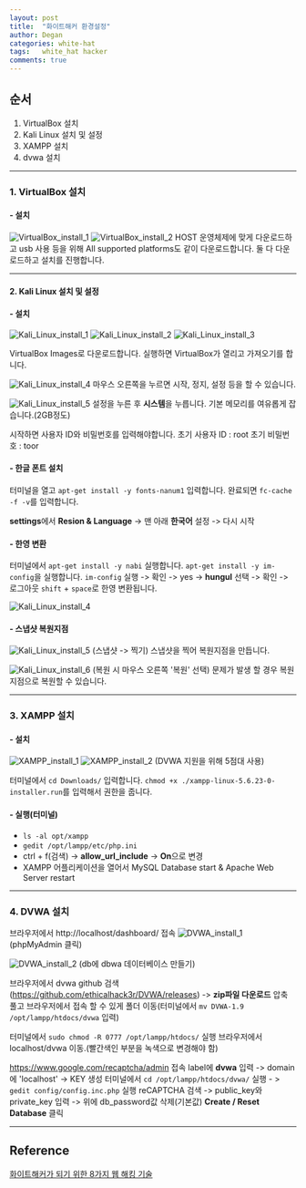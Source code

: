 ```yaml
---
layout: post
title:  "화이트해커 환경설정"
author: Degan
categories: white-hat 
tags:	white_hat hacker 
comments: true
---
```


## 순서
1. VirtualBox 설치
2. Kali Linux 설치 및 설정
3. XAMPP 설치
4. dvwa 설치

---

### 1. VirtualBox 설치

#### - 설치

![VirtualBox_install_1](https://lh3.googleusercontent.com/EIsNBtj_wvBNhPCRZEECl6yzuFI8PDbRfFb348d0c8As_sfX9XVtCfJPFCrjjyOu3IroPqiLYkjjFpKBlnTznNVbhuu2L3mCxocVtzDVQamosPKYTBV7WTMHVuYwqcokeiK5eDMM3BlC4sCrdXrB-dWjTopbbr1RY5RnsMqy4R3Qc4ye3afTRZJFzB86qvuSt38ortN0dryObOzFr--zTsb2u_aPK3VVqXtJ2Abz6IG-g-HvVWR2zT9xuC0A3nlHIhwU4EDrm-znsl8ijEbjinTmRfATSSkVo2l6gJTVztrL5muR13of_Km4tOWGjflvlxvgMtHG8TjMKSJeL8anvAXOGolVE_X3kJlqfZO6C9WJVueQAF9p5NOadT24eErw_WtjSaUiKFT2zBPnjnvzKBcRTvGV4Jc0sJ6SXDTxQbXEEqmHS8zwYuFlfT7SdqrMTFc7JO-cRP9cnVzeUcHhSKiMlAZG-ubIoFnGsfI01STV99u-zEbc0vtA1tg11DLGuBnVm-wsachuCdJN6D_XuEHe24tqRwj0-xm_rVe4BMhHv9qCaAPHnExCLz56aBPEEv_4vS7upJehnFQKZ6zlsdsaX81yUjnzGax1uHnXlA=w944-h423-no)
![VirtualBox_install_2](https://lh3.googleusercontent.com/PLzaIpmZKNw-vPVIYNvTds3RLR2GlqYk1B8Q2kKcDHPMyMmR-3ix0aZr3x7BZ0eWSZfX3FVtD2fa7xsUafHWWwl9YSnU2saltWAtGemaveDmKD7cDEhnJbe65XVwNFysNsd-oo05VSiQE2obA1HRkUAVDYx-ad1PvUdV-HgQZ8gb8Syjj8jhvDjs_0ovnIlvMvw1D2Kaobgi5Bt3O_d5YN-wGzBGT4kJVcRUzZM-zY54Hpulb2jQ6vZOPw7Ys2EdIhtoW0icnQ-OFU32XmxO4Dpipb3XnCT1nUr257S6OJ0QnhjzEF90ocATovZt4r6DgY2KQR1Pz_jxwPDbliiA96W_SWRsc8ecFqzGwMC_HkE20NfhetyixpFPrf7dWhaVu3fzyqZ0O-DaX40AmWaQbUsuHlqTtffKEgyY0mMF9ZQ1eZhXvOa87b0D0cUxO4472kyqgT7fHzfvDQFmNyZL1qvskDa0IA5XkQmahFDKPJwPSu1l9r4B9zp4VqTO2poE85j3_d_qJiNXwjQ0fJ2pLpiHRqx4PiYyf8PuIysd4QAIe2-QnapEUt6x_Y081mzAxG7yhXQ8eTVEGkvn5IwLW5WqIWNBSms3LnQxeP13IQ=w944-h467-no)
HOST 운영체제에 맞게 다운로드하고 usb 사용 등을 위해 All supported platforms도 같이 다운로드합니다.
둘 다 다운로드하고 설치를 진행합니다.

---
#### 2. Kali Linux 설치 및 설정

#### - 설치

![Kali_Linux_install_1](https://lh3.googleusercontent.com/ZmZk-8sFuqlM1w5iuE-w-8AhZuqH0teyKdvPkocizEd9XgYdlu_3zBsS3I5xzzxRtNN8O9dNMOATnTHXAjLOy1_gLi0pJCKDVePSgeWLkRMZsc_6xN4CZDJP9xBICpQDpMp-L7YHEVSQl3wVukkIOCNN8DDT6oAYGnJgF3ibAfghveAz0JBZORujJWIFSXCCcr9Op4kLP_xw2I7XyDmYAI8Qf9T5N5_hzPJl1PBcjh-uL5wM6MV0Uww1AwK5lT23eKyiAbBIWhPKTH2hUvemBHlOsioeb2WFRDMQpnyUayuYB-rCukF_kwxv9ElDoKfauSkGGJzag_sXnYcpG2J1pEhW4KVut1pbqtRZ9kyyHSk5D1esT5yn3kJeORRb8AaeKMnpjLj7zqCL35l_E4jHzBqNesoIM_EZRuyvrGJrVxjKd-9FsDVJBIho9zXTXC0bWdQm_mdVEW52CpLQfs_S1NZKoQNtsZa-QrSsKGdUZzuwPBsXOIe-koptjhc5rjyHU4tfFXgcCYFNuUTry4z0UaQpHLWef8jO7_mV0W9mFNocgkiXpgc0TRd5cGmh636JJTVkTZ5nVFv67M70oXm_uhOlbSv2-m5aaT0xQpFF8g=w944-h460-no)
![Kali_Linux_install_2](https://lh3.googleusercontent.com/KAnbOV17cd59Y9VxyoB3u9TBiZ80V6z0p5HBvy6FLzRvxWYw6RuKHwnW7a4TLYSKTbJJ4AbIqkBQct-KssDplvc9mr9fcKTAxCu4x0og6DBfirMY51--fUf3AqwSSTqvut1WDy9vRrWQX6hhdS6nu8iJJipP3OiPY-QQ1P4UpqMf4lcHpJS_tornir2eWGH_OGRLkSEF_2kydpR3okKC4xSrPtrF_a6CXrK2Mm5DHMwu-QEP0ot8jOcLwJsLV5GgNUs3gZtgL-SKi2ZVuYvNj2rscE9Xf-KVeFI04kzreiqiZCZn84TtFwdSxavZyO9EGW1HsXfYlEFgnVZlMTPFIEc0f2Dc1TFG6A19mOad93iVDqwgQdrHUlO5smHq22jBsn468jQiisavt28U4rRtNNy0cDbwsJSqViUcgV1428vhpw_Xi8qh7DF0lyIMXBvhoWG32z6_vmmb4XtslPUUAC8zFwnK3E3BXt2VgREVpdtnoG2VAzzJZJNIw6QSHYZSKK1ZY7sqPST_nlfhSFfTE3Unwohx18Bc561VuuOn0V_GcuhCLe53bS8UQLz8o_u4BBFPEcjjZxmjVsChX8-d3X19XrdNGRz-J_bF96LBKA=w944-h459-no)
![Kali_Linux_install_3](https://lh3.googleusercontent.com/t9Cs2mXFr9tDZvcu2iuODwsYZXJsKZ43ui7e0N9GBRqzViWZ0KN2ltJd5JXuzG-a81hSCpCsgNdD9skvoBeEoCX_U4pEVKKVIb-NMUNB_acdWod1aLjyvFyBJYWO4ZcbAF-2X6QC2tfajYjz5259dJbYcDyzZ3dHHa0cwwgr71_ZttwiIUaiXP2MjnxNUBgVvmYzO69GVpt8q7lhDT9rX4Fe4iqgQoZt4r1lSHWIHCGdJ1S_62XtQ89HaWih3COf2ex-c5ttosgYhxwgVy0whSY66nxsiNAGOA1zHIWaiW_sobyH1tW1rNfAU_XzGxGLkjaN-Gv8ZiGDzS2lrkaKu6SQB_bclLI-M_aKidMW2gr4NR3guvO3d7oYxzHCwl0vR9HWOAtJscLjI9ZmvL5mKabUFXbS-l4kRKY1EHjqI-OUilmqp4gDyP1dSHDVJmZnrjP9qZn5Mw5tLYhHKGXz0cWFsWtOZb9SIa3hJPA9o1cMxnJG-en6SGQIbDuR1kzSWmE_2qN4j4nEONRtNTBSthm4HkdbpNsicyhdcOcZT9W9JFBLeDMseOjKAUAZiwFY53RvhGpebSIcVxTO3bO4k0t0RoJTtcVuYlO1UhIprg=w944-h478-no)

VirtualBox Images로 다운로드합니다.
실행하면 VirtualBox가 열리고 가져오기를 합니다.

![Kali_Linux_install_4](https://lh3.googleusercontent.com/DDhsBHceaJAhl7gYjUAiK6__mBEE5Wt-XD-2VcLMW75E4fKU4P_KWohSFZ1eNLQytf_1ua82vEC2E8AWCUJwkjw7dRJ-j2DXbs8WN_K4o6KBxDR4W2RE_FVxoV9H2L2HyPQHr64qjuIybh2SCF6KesgmBgTdIQuxPSDb-8eLZVR_clPVpXJIPIng6x1CZR50Fwzb_7oh48eFGfwEdRCizqi2WTsN03kgX8TcCVUClQNz4q75-j5AfsTp0Roja9r6dWG_4YaiMS5V0TZ412O5iGlnbDYtzZMuU3-u5eO4TuTrPaD-mYkjgICpppk7A4cFSRhvYcM69Vk61Y1UTguaEI_4f6bifGcIzaYjSaUgPPBL6XcGr4uYyLUBzfQa-3mzbpzkBhAvHMKXvcL-VTR7w47ORRFS7zu6znZEbhy4bIx1kxJOmz0iFKuvAOgo89nMvCF7TIctTGkuZYej41zJKnP4l1tHv6sdiJ4PBjj8Yyo7-gAvm4AI8_0bCg09aKVXi1FWFLDqWAwXri6mOzfsVZ6fyiybBRrZd2V1cdSfS9DpughNS84XzUOa9eRTq2x1OoCE8OGyWr3Kl--xEtC22T2OIrkQNbSljN2XBjH8qw=w944-h517-no)
마우스 오른쪽을 누르면 시작, 정지, 설정 등을 할 수 있습니다.

![Kali_Linux_install_5](https://lh3.googleusercontent.com/VEEocDc5G4QvkgLzgw6Kv7gDYiE_sDGtpknfBZgdulDz7yECsXz4SjLA_iPqc16OHW-kbNqSjsgufnCs22-6L3-sUDp98ofJmLYR-09IqjSt-z9-Cyn8R-Fy0zIPojufTuZeWt3ow9XndiBtpVM3FTFCiLQNGX0Gm7XzcRyFYbzgA3YPt-4l5teuvm1ixg7MdOgwNBplIwW8SzvHqPnwK75XgR2JgIXPriGa_DOES9maXxQoqm_sMbSXq4oX6kcEMDJ6KBd5_Sz9pCn3DWlVldsCtzGxJdPcDDodYMaWnvnHkOc04wyfX7lwoJJO9f3RtQR7QTr9TIKHXJGxTECtp8IxHz2Js-d6vKChHk-7fi7zz2R3FClx0SD4XnDG82wQF6vPGAbHItbu-lzIMy-y36_VGcQkhY3si-_zj38dN9vsKRGjs8CcLrLTJeZpRv5kH7bs22dlPgpbDPMLyjNZ2WrwXXkbC8mqrFkO4baPWgznHn9Vp-wQy-r3c9Q_obJx2V9zBgHQ9h2HxGnwhR4w34SPComGC-fdVvqJugjFWUlPvC4s50-InZsOxheCFkhnC9cCaHPMDxkQlA3_iQK7DRnt1KAxLTvWq0zTS_ZhpA=w944-h515-no)
설정을 누른 후 **시스템**을 누릅니다. 기본 메모리를 여유롭게 잡습니다.(2GB정도)

시작하면 사용자 ID와 비밀번호를 입력해야합니다.
초기 사용자 ID : root
초기 비밀번호 : toor

#### - 한글 폰트 설치
터미널을 열고 `apt-get install -y fonts-nanum1` 입력합니다.
완료되면 `fc-cache -f -v`를 입력합니다.

**settings**에서 **Resion & Language** -> 맨 아래 **한국어** 설정 -> 다시 시작

#### - 한영 변환
터미널에서 
`apt-get install -y nabi` 실행합니다. 
`apt-get install -y im-config`을 실행합니다. 
`im-config` 실행 -> 확인 -> yes -> **hungul** 선택 -> 확인 -> 로그아웃
`shift` + `space`로 한영 변환됩니다. 

![Kali_Linux_install_4](https://lh3.googleusercontent.com/Yq5JIFAsgiBwp2Na7yr1N5ZwMmXyfPe0c6skRcmZroyk27djauy882KiGU30i44AYWrefAu0rTWWj4dd-lHWpNxWajfe4Aicnfnuj03ZQXFhAKL1uQgul1kOU2hnTRvDHSAcF3cYCEGg05Pey8uJaGtAPEv3uCfqTIOie1yz9oCXJMT-nJxBdLn89ilu64dm2RifM6CkeHGkdiCN_JbzWkpmTOC7ODgITkR1Yub4qxVcxZBqnwx4ZtOFRVPS6eAQtCD06feqyL9EDh9VGu-cNTkdV0BLspwQikOYJlIqmDqNU0NZiuTrmX0wBNuHGPQxeAsVD-I8bR36Mid05jsqmwE5TwqLY19GGGCfG0YZTO1VETKCCyCsVh8_8iTBSDYfo2rvbxya5vnkZBPg-W4ZNETVxrEaDO9U3IZYMJB8TJLs_mdHtrM0mWb1TtSxtQysfKFZpi_gVk0lFq6YuzA4tYe9vwgjkWU3WTXJ20L_8dSspDPuNko5xm8U_sPnM9ZAqfVBLrXIUBYMxTRariacJOeAscmp_lQcwRK4MTDEYY7UOi857XzGiQmXfQwXcJVQbDEpkW3bREpmME5EDcFCZACtFIfiQp-Ro_STlx6TbA=w944-h733-no)

#### - 스냅샷 복원지점
![Kali_Linux_install_5](https://lh3.googleusercontent.com/GA93kO4p-unHk1La9N_L08mTMc7W5DFv1vhEtoTrnwqYWgqA5D5DEY13-1bT_0LCjAQjxjGw5dp4rTFDvdrrA54iD5dTPyrsQaWJlzVed4P4SeldwnELTZb0xCA2KmbPyoAnX7xj7COqg-D-CYkM9aVzQB1DmWsHEpeOk6SoYlym_nSdejR0TvTAMxGrYeZTn0XKLibCg9hz3QywWdbFwM8n1BDDjj0e8hAV6YUn9JBgxh4W8AAlx7c8HIVH7s6yRfEIoIP_af-rGqorKjJhYWcWNqgl2tyLlYd6A2APVKkeiQW0kh_BLDbq0LAJ4vvp620ewgSCzxnQytQJh-HGGiXA0GYNos5H8x8swmp-DWd23kx9XJPJ5_Fae2scP3MkCiiVQWL1EEOdjwjQ8pyeF2Xls0OMCqH0YgOxqzBUhPtlX-KfOllghROZZjergH07cz93_o_HzbKnk7FqDs0A-j0OlO1xAX5-xzgX50NFl0BPK2P4Xhk_SMkNtL-AiZ5nIBPQ0oYp1K_gYrLoEMSN21-URdOiKY0nI902H7z0-DSKhWslGpZqsD-bMqb9xhPPoDKxdlM6Rm0qTE2B71VXGUY8dg31swwIRI8Rh5-I5g=w944-h510-no)
(스냅샷 -> 찍기) 
스냅샷을 찍어 복원지점을 만듭니다. 

![Kali_Linux_install_6](https://lh3.googleusercontent.com/ypig3x_76wYgU8nGCRkQK9i6xKJ1kwLAHRcekiCds7fmyUf0TkU19KaoI5C6_8a_iimcqEV0wkYSFhNWn6ZyQXSqPcZEQJJ4frssxdUhtuT1GfM-7jgXEKk_pfgp3G52NiJatp36lunc7AhEyJEudcf8M0cAHqCLWXCZkCarWMwUJEAGwXxoP2ZgKJnh22eWoA0t4SBdsYM28sxrjskgVrSg-DlSWHYKbG_cBGQa_1u8dr-aOd-yxUEvLwhZWKRhFSNvc0ZlAgxw-ig85Qnfy9kdwWnz80PbY9mlHF9c4CXSyalDSnxD0IvotiDa9dMAGtWaQoEzK5Md-yLrgvksQeoD7jGQqwdka2symDBLMPUmqsXu9Hty3P5s_SM7sC_FkzrJuwrOJ26LfnYnIrcx_tJoTXSv0BVeVUiMaiM5fy8tUkdAriCr_3xrXdDj4YdoV28wxqectD4aqgxZ-ruk-2iDLfx-7CWgev4uh1vZlJqt1RYJM6Lw6rouzgPGZVsXNeK6PzzGMakxEoNdUgFqAWmudvRSNHbkYCsuIS0rwRQmh07PVeZHCn6Ts8jM9Or2pxbJDuz9N2lcu54VuixHGU71AyBAhEanp_ubaJka1Q=w944-h510-no)
(복원 시 마우스 오른쪽 '복원' 선택)
문제가 발생 할 경우 복원지점으로 복원할 수 있습니다.

---

### 3. XAMPP 설치

#### - 설치
![XAMPP_install_1](https://lh3.googleusercontent.com/LCrhW36slCVqXCm7j0ph65wQPk4Vrb8vyqhByQhXXl2K5Z6TuwW6uU3JtsvhYrt5u80P3rR47FnEsNBy_WMH547AOI0j7snqTDDrCEMgeRfjEQ6Cq25O-XYvFnG0OeamCTXw6z3QiEzxIq8A9Nf7v1T0ITVT1WWRs1xJlFBoQmM3dHIkC6QzLFGoBAzYA9e3FsYaX7EfYOZzUxH_qz6qxpwrwFFRfyG8cZ5N6xTOHvDYRgjlrhkXpAJ--TQk_TrGDt3KT7thwOGoA1HUgRBPsDdPfWfV3Y-0dF-9XwuANBzq_oU6xRpzOEZLBIn_Phuo9rBAWaM9HA79CLOKNnFxXzbXYs8K7QbYDusiOW8xW0tXQSwopLYMncLmxEr1Dn_NNeFMTvwpAjhs5kCHX3mKeYYSin4lLZQkkafQw9NfrDvVXheGE2Xzr6-jpv_amI1yjb1p-Dzfe-aWAQD7E4hvH_tM30ApJa-c4Phsj-2AQHZgB_hA8SnGtYckTB7IUGssmvn8R396271-FiL98ImYvP9vLnskocFMMHszcneaMDQd5LO8_E0NjjPRNP9cAM5BB-ql2WRECZPTP1kotWxQrres1u7n3RUCCj0XIS8TSA=w944-h659-no)
![XAMPP_install_2](https://lh3.googleusercontent.com/J_VKwNJg5WmfgM4of6kGA1BiTpQT3w2X5aYs5Mnit7qyu0ggJ4JaBVlG-X-p80Y8EObA-__4J7QWY-kIkz0p8mfdviU6u5SxqkQDx8_eb-CFwabwMwKQd6j5c3M_2eM4N-BDltu45MdtG9WmITtRziTU7l2AQ9PFjQmJuRTaQyRKlJQ-Cddu3ftbll7oTsZqSlv4qHRtSYUtfAJvoUCcGeuzLrfR0zOHA9dz34zB6kre1a0qIP56oW5QQZTHv_GCtTwEYjw6pcUXQUK_qLu0MWo4l3yjglfuo-0DhdocZCexhqA6czo19yxh9_6ViEs0d-fXRf25tVIINYipOj2KploNu8wzGxtipOC_XHd32nrv-Mn5TxmgEOuvPYjhuN1ghEPW3cB6ojExd32WSN_854XnEtL-3Oq-QDoU3_8gjYEUzVacP4lij1fZiobchQDPGFRcz_iBapUBBGhKqkdpM308i4Mc3Yxn3H3noGjtOKEXfndq0QPo-lSewo_D5XGWYueMIQmQN-R9xLWcUFIuZeB8OhbLoeXzdpS_JtCunDVLOkEB9Oe6vY04I4OF26-bMW30grAVHfS56jVitxVcJl09F7pmNooMFKheDuwqBw=w944-h500-no)
(DVWA 지원을 위해 5점대 사용)

터미널에서 `cd Downloads/` 입력합니다.
`chmod +x ./xampp-linux-5.6.23-0-installer.run`를 입력해서 권한을 줍니다.

#### - 실행(터미널)
* `ls -al opt/xampp`
* `gedit /opt/lampp/etc/php.ini`
* ctrl + f(검색) -> **allow_url_include** -> **On**으로 변경
* XAMPP 어플리케이션을 열어서 MySQL Database start & Apache Web Server restart

---

### 4. DVWA 설치

브라우저에서 http://localhost/dashboard/ 접속
![DVWA_install_1](https://lh3.googleusercontent.com/W3ZtkucbN_acvamo87OVKY-ZmJyQTuvbdraIs2tubE186LaF9SdQPdG5E_pIxbNYxGxbjgbmOYaElFjpWb0w1AQ0pc-nxDRLCRjkJetYl7rc1V35agG32CXnnmnfw5uxuqGN3YOJdLHIrb1ZKFG_jDlEquOHjwC7gJZK9LlKaIZQ37heqAw6KguqI8L2TKAEiQNonNESUMj7T6WwNYG31rHMtj0WVbELuLk2f_2763ppOm-SL7QwRpG124uFOAcX9A4yleHm1oJdye8xJaIrdtJKvia6TvDEFPqrjsUoEX95iLNtWuvXluC8pI4dkKrmgpaXP361931txx4XPFkla6V9d4z0N2QmahKdS1Dbmozifp7JyTpPUB6JuSieDL0x5rdIOzEnU8OqiHiukW7HYHFBbH1hxGUH4zKxXX8f1_L7XHB8C2GJIJf3vR5d0Y7_7ExaS85KnHRL-c3VMJHayigsgFqy-UWiUPUW_3n7RXS25pWaAEgTqRhXhsJZzdqJL2Gxy35aRW4jJEapshkP5kkmx0IaGMoJeI4b7olzxZBE3_pHfn3xl5sivf-Q8LnBx6daNLabk7iQylggyd8qi4hI0nHmp_hmUp8TxPRiIg=w875-h948-no)
(phpMyAdmin 클릭)

![DVWA_install_2](https://lh3.googleusercontent.com/edyLJa8tFJesmvXt8ipGExLYaNP17VieOjx3t8GY_2LNyr03YoQp_6LOlzdgHKPJIg1HhCA1pA80XdqyDXUOwaPbbVDO87mwzT3w2IckHHZvZdxbW2W-P6LNBQYuCSl19T7qQzJdvVSHbzEXAXz5DUbaFaajF6M8rQUjPHnREjrmtXIQBqI9b3_ez60JJfFlrtNQdhrtb9K_2vgHlPuHbM6NeqZ04D0n5tZQDCVhZCwZwpvEf4ShAuvV1pmS0o66KhmB1EG5BILD_Lx32t2TJR3jeBO2rIMwx2Tz3LAUqe4-0q68irx2_4-bcfPPjTp6M9ifwNotcdbaZ1wQMKHxv1VLRj6iNZcKUmwkkFABLqfiX26ldSlljWFRv35X-X6_ijeQgEioohavHiSgXJVHJhCptNa92bl6NSyIENhV_kN5o_XgbrtelLs6mzCydAOpcbGzDbQWVl8VvXJ3aTYxKAf-b7a0u3wSJw4lYvYMi6PcIPR_lfSE6bki5IkfmVPACbeemoTkJHAOoSkVdq1PT_jy3X0DEw5JoD7d51lR60_7vke7vEq5qWWzo3h5tGKYCY-_c62l0xXNAAW3Cxl_qt2skcWyZB1s-2qHVQa_og=w944-h927-no)
(db에 dbwa 데이터베이스 만들기)

브라우저에서 dvwa github 검색(https://github.com/ethicalhack3r/DVWA/releases) -> **zip파일 다운로드**
압축 풀고 브라우저에서 접속 할 수 있게 폴더 이동(터미널에서 `mv DVWA-1.9 /opt/lampp/htdocs/dvwa` 입력)

터미널에서 `sudo chmod -R 0777 /opt/lampp/htdocs/` 실행
브라우저에서 localhost/dvwa 이동.(빨간색인 부분을 녹색으로 변경해야 함)

https://www.google.com/recaptcha/admin 접속
label에 **dvwa** 입력 -> domain에 'localhost' -> KEY 생성
터미널에서 `cd /opt/lampp/htdocs/dvwa/` 실행 - > `gedit config/config.inc.php` 실행
reCAPTCHA 검색 -> public_key와 private_key 입력 -> 위에 db_password값 삭제(기본값)
**Create / Reset Database** 클릭

---

## Reference

[화이트해커가 되기 위한 8가지 웹 해킹 기술](https://www.udemy.com/everything-about-white-hat-hacker/learn/v4/overview)
